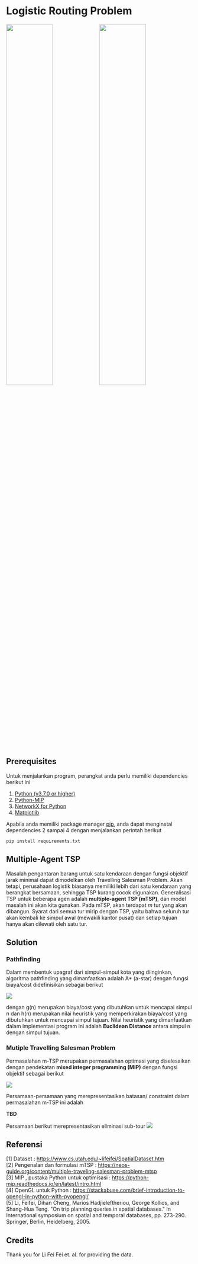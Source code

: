 # Logistic Routing Problem

<img src="https://picjumbo.com/wp-content/uploads/white-tir-truck-in-motion-driving-on-highway_free_stock_photos_picjumbo_DSC04205-1080x720.jpg" class="img-responsive" width="50%" height="50%"><img src="https://upload.wikimedia.org/wikipedia/commons/1/1a/Luftaufnahmen_Nordseekueste_2013_05_by-RaBoe_tele_46.jpg" class="img-responsive" width="50%" height="50%">

## Prerequisites
Untuk menjalankan program, perangkat anda perlu memiliki dependencies berikut ini
1. [Python (v3.7.0 or higher)](https://www.python.org/downloads/)
2. [Python-MIP](https://docs.python-mip.com/en/latest/install.html)
3. [NetworkX for Python](https://networkx.github.io/documentation/stable/install.html)
4. [Matplotlib](https://matplotlib.org/3.2.1/users/installing.html)

Apabila anda memiliki package manager [pip](https://pypi.org/project/pip/), anda dapat menginstal dependencies 2 sampai 4 dengan menjalankan perintah berikut
```
pip install requirements.txt
```

## Multiple-Agent TSP
Masalah pengantaran barang untuk satu kendaraan dengan fungsi objektif jarak minimal dapat dimodelkan oleh Travelling Salesman Problem. Akan tetapi, perusahaan logistik biasanya memiliki lebih dari satu kendaraan yang berangkat bersamaan, sehingga TSP kurang cocok digunakan. Generalisasi TSP untuk beberapa agen adalah **multiple-agent TSP (mTSP)**, dan model masalah ini akan kita gunakan. Pada mTSP, akan terdapat *m* tur yang akan dibangun. Syarat dari semua tur mirip dengan TSP, yaitu bahwa seluruh tur akan kembali ke simpul awal (mewakili kantor pusat) dan setiap tujuan hanya akan dilewati oleh satu tur.

## Solution
### Pathfinding
Dalam membentuk upagraf dari simpul-simpul kota yang diinginkan, algoritma pathfinding yang dimanfaatkan adalah A* (a-star) dengan fungsi biaya/cost didefinisikan sebagai berikut

<img src=https://latex.codecogs.com/gif.latex?f%28n%29%20%3D%20g%28n%29%20&plus;%20h%28n%29>

dengan g(n) merupakan biaya/cost yang dibutuhkan untuk mencapai simpul n dan h(n) merupakan nilai heuristik yang memperkirakan biaya/cost yang dibutuhkan untuk mencapai simpul tujuan. Nilai heuristik yang dimanfaatkan dalam implementasi program ini adalah **Euclidean Distance** antara simpul n dengan simpul tujuan.

### Mutiple Travelling Salesman Problem
Permasalahan m-TSP merupakan permasalahan optimasi yang diselesaikan dengan pendekatan **mixed integer programming (MIP)** dengan fungsi objektif sebagai berikut

<img src=https://latex.codecogs.com/gif.latex?min%5Csum_%7B%5C%28i%2Cj%29%20%5Cin%20V%7Dc%5Ctextsubscript%7Bij%7D%20x%5Ctextsubscript%7Bij%7D>

Persamaan-persamaan yang merepresentasikan batasan/ constraint dalam permasalahan m-TSP ini adalah

**TBD**

Persamaan berikut merepresentasikan eliminasi sub-tour
<img src=https://latex.codecogs.com/gif.latex?u%5Ctextsubscript%7Bi%7D%20&plus;%20u%5Ctextsubscript%7Bj%7D%20&plus;%20%28n-m%29x%5Ctextsubscript%7Bij%7D%20%5Cleq%20n-m-1%2C%20%5Cforall%20i%2Cj%20%5Cin%20%5C%7B1%2C..%2Cn%5C%7D>

## Referensi
[1] Dataset : https://www.cs.utah.edu/~lifeifei/SpatialDataset.htm<br>
[2] Pengenalan dan formulasi mTSP : https://neos-guide.org/content/multiple-traveling-salesman-problem-mtsp<br>
[3] MIP , pustaka Python untuk optimisasi : https://python-mip.readthedocs.io/en/latest/intro.html<br>
[4] OpenGL untuk Python : https://stackabuse.com/brief-introduction-to-opengl-in-python-with-pyopengl/<br>
[5]  Li, Feifei, Dihan Cheng, Marios Hadjieleftheriou, George Kollios, and Shang-Hua Teng. "On trip planning queries in spatial databases." In International symposium on spatial and temporal databases, pp. 273-290. Springer, Berlin, Heidelberg, 2005.

## Credits
Thank you for Li Fei Fei et. al. for providing the data.
